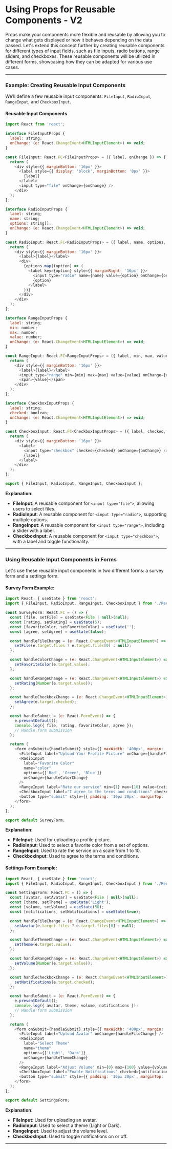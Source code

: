 # Using Props for Reusable Components - V2

Props make your components more flexible and reusable by allowing you to change what gets displayed or how it behaves depending on the data passed. Let's extend this concept further by creating reusable components for different types of input fields, such as file inputs, radio buttons, range sliders, and checkboxes. These reusable components will be utilized in different forms, showcasing how they can be adapted for various use cases.

---

### **Example: Creating Reusable Input Components**

We’ll define a few reusable input components: `FileInput`, `RadioInput`, `RangeInput`, and `CheckboxInput`.

#### **Reusable Input Components**

```javascript
import React from 'react';

interface FileInputProps {
  label: string;
  onChange: (e: React.ChangeEvent<HTMLInputElement>) => void;
}

const FileInput: React.FC<FileInputProps> = ({ label, onChange }) => {
  return (
    <div style={{ marginBottom: '16px' }}>
      <label style={{ display: 'block', marginBottom: '8px' }}>
        {label}
      </label>
      <input type="file" onChange={onChange} />
    </div>
  );
};

interface RadioInputProps {
  label: string;
  name: string;
  options: string[];
  onChange: (e: React.ChangeEvent<HTMLInputElement>) => void;
}

const RadioInput: React.FC<RadioInputProps> = ({ label, name, options, onChange }) => {
  return (
    <div style={{ marginBottom: '16px' }}>
      <label>{label}</label>
      <div>
        {options.map((option) => (
          <label key={option} style={{ marginRight: '16px' }}>
            <input type="radio" name={name} value={option} onChange={onChange} />
            {option}
          </label>
        ))}
      </div>
    </div>
  );
};

interface RangeInputProps {
  label: string;
  min: number;
  max: number;
  value: number;
  onChange: (e: React.ChangeEvent<HTMLInputElement>) => void;
}

const RangeInput: React.FC<RangeInputProps> = ({ label, min, max, value, onChange }) => {
  return (
    <div style={{ marginBottom: '16px' }}>
      <label>{label}</label>
      <input type="range" min={min} max={max} value={value} onChange={onChange} />
      <span>{value}</span>
    </div>
  );
};

interface CheckboxInputProps {
  label: string;
  checked: boolean;
  onChange: (e: React.ChangeEvent<HTMLInputElement>) => void;
}

const CheckboxInput: React.FC<CheckboxInputProps> = ({ label, checked, onChange }) => {
  return (
    <div style={{ marginBottom: '16px' }}>
      <label>
        <input type="checkbox" checked={checked} onChange={onChange} />
        {label}
      </label>
    </div>
  );
};

export { FileInput, RadioInput, RangeInput, CheckboxInput };
```

**Explanation:**
- **FileInput**: A reusable component for `<input type="file">`, allowing users to select files.
- **RadioInput**: A reusable component for `<input type="radio">`, supporting multiple options.
- **RangeInput**: A reusable component for `<input type="range">`, including a slider with a label.
- **CheckboxInput**: A reusable component for `<input type="checkbox">`, with a label and toggle functionality.

---

### **Using Reusable Input Components in Forms**

Let's use these reusable input components in two different forms: a survey form and a settings form.

#### **Survey Form Example:**

```javascript
import React, { useState } from 'react';
import { FileInput, RadioInput, RangeInput, CheckboxInput } from './ReusableInputs';

const SurveyForm: React.FC = () => {
  const [file, setFile] = useState<File | null>(null);
  const [rating, setRating] = useState(5);
  const [favoriteColor, setFavoriteColor] = useState('');
  const [agree, setAgree] = useState(false);

  const handleFileChange = (e: React.ChangeEvent<HTMLInputElement>) => {
    setFile(e.target.files ? e.target.files[0] : null);
  };

  const handleColorChange = (e: React.ChangeEvent<HTMLInputElement>) => {
    setFavoriteColor(e.target.value);
  };

  const handleRangeChange = (e: React.ChangeEvent<HTMLInputElement>) => {
    setRating(Number(e.target.value));
  };

  const handleCheckboxChange = (e: React.ChangeEvent<HTMLInputElement>) => {
    setAgree(e.target.checked);
  };

  const handleSubmit = (e: React.FormEvent) => {
    e.preventDefault();
    console.log({ file, rating, favoriteColor, agree });
    // Handle form submission
  };

  return (
    <form onSubmit={handleSubmit} style={{ maxWidth: '400px', margin: '0 auto' }}>
      <FileInput label="Upload Your Profile Picture" onChange={handleFileChange} />
      <RadioInput
        label="Favorite Color"
        name="color"
        options={['Red', 'Green', 'Blue']}
        onChange={handleColorChange}
      />
      <RangeInput label="Rate our service" min={1} max={10} value={rating} onChange={handleRangeChange} />
      <CheckboxInput label="I agree to the terms and conditions" checked={agree} onChange={handleCheckboxChange} />
      <button type="submit" style={{ padding: '10px 20px', marginTop: '20px' }}>Submit</button>
    </form>
  );
};

export default SurveyForm;
```

**Explanation:**
- **FileInput**: Used for uploading a profile picture.
- **RadioInput**: Used to select a favorite color from a set of options.
- **RangeInput**: Used to rate the service on a scale from 1 to 10.
- **CheckboxInput**: Used to agree to the terms and conditions.

#### **Settings Form Example:**

```javascript
import React, { useState } from 'react';
import { FileInput, RadioInput, RangeInput, CheckboxInput } from './ReusableInputs';

const SettingsForm: React.FC = () => {
  const [avatar, setAvatar] = useState<File | null>(null);
  const [theme, setTheme] = useState('Light');
  const [volume, setVolume] = useState(50);
  const [notifications, setNotifications] = useState(true);

  const handleFileChange = (e: React.ChangeEvent<HTMLInputElement>) => {
    setAvatar(e.target.files ? e.target.files[0] : null);
  };

  const handleThemeChange = (e: React.ChangeEvent<HTMLInputElement>) => {
    setTheme(e.target.value);
  };

  const handleRangeChange = (e: React.ChangeEvent<HTMLInputElement>) => {
    setVolume(Number(e.target.value));
  };

  const handleCheckboxChange = (e: React.ChangeEvent<HTMLInputElement>) => {
    setNotifications(e.target.checked);
  };

  const handleSubmit = (e: React.FormEvent) => {
    e.preventDefault();
    console.log({ avatar, theme, volume, notifications });
    // Handle form submission
  };

  return (
    <form onSubmit={handleSubmit} style={{ maxWidth: '400px', margin: '0 auto' }}>
      <FileInput label="Upload Avatar" onChange={handleFileChange} />
      <RadioInput
        label="Select Theme"
        name="theme"
        options={['Light', 'Dark']}
        onChange={handleThemeChange}
      />
      <RangeInput label="Adjust Volume" min={0} max={100} value={volume} onChange={handleRangeChange} />
      <CheckboxInput label="Enable Notifications" checked={notifications} onChange={handleCheckboxChange} />
      <button type="submit" style={{ padding: '10px 20px', marginTop: '20px' }}>Save Settings</button>
    </form>
  );
};

export default SettingsForm;
```

**Explanation:**
- **FileInput**: Used for uploading an avatar.
- **RadioInput**: Used to select a theme (Light or Dark).
- **RangeInput**: Used to adjust the volume level.
- **CheckboxInput**: Used to toggle notifications on or off.

---